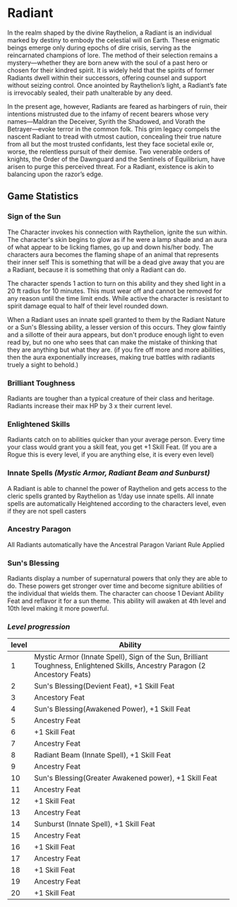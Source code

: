 # Radiant
In the realm shaped by the divine Raythelion, a Radiant is an individual marked by destiny to embody the celestial will on Earth. These enigmatic beings emerge only during epochs of dire crisis, serving as the reincarnated champions of lore. The method of their selection remains a mystery—whether they are born anew with the soul of a past hero or chosen for their kindred spirit. It is widely held that the spirits of former Radiants dwell within their successors, offering counsel and support without seizing control. Once anointed by Raythelion’s light, a Radiant’s fate is irrevocably sealed, their path unalterable by any deed.

In the present age, however, Radiants are feared as harbingers of ruin, their intentions mistrusted due to the infamy of recent bearers whose very names—Maldran the Deceiver, Syrith the Shadowed, and Vorath the Betrayer—evoke terror in the common folk. This grim legacy compels the nascent Radiant to tread with utmost caution, concealing their true nature from all but the most trusted confidants, lest they face societal exile or, worse, the relentless pursuit of their demise. Two venerable orders of knights, the Order of the Dawnguard and the Sentinels of Equilibrium, have arisen to purge this perceived threat. For a Radiant, existence is akin to balancing upon the razor’s edge.

## Game Statistics 
### **Sign of the Sun**
The Character invokes his connection with Raythelion, ignite the sun within. The character's skin begins to glow as if he were a lamp shade and an aura of what appear to be licking flames, go up and down his/her body. The characters aura becomes the flaming shape of an animal that represents their inner self This is something that will be a dead give away that you are a Radiant, because it is something that only a Radiant can do.

The character spends 1 action to turn on this ability and they shed light in a 20 ft radius for 10 minutes. This must wear off and cannot be removed for any reason until the time limit ends. While active the character is resistant to spirit damage equal to half of their level rounded down.

When a Radiant uses an innate spell granted to them by the Radiant Nature or a Sun's Blessing ability, a lesser version of this occurs. They glow faintly and a sillotte of their aura appears, but don't produce enough light to even read by, but no one who sees that can make the mistake of thinking that they are anything but what they are. (if you fire off more and more abilities, then the aura exponentially increases, making true battles with radiants truely a sight to behold.)

### **Brilliant Toughness**
Radiants are tougher than a typical creature of their class and heritage. Radiants increase their max HP by 3 x their current level.

### **Enlightened Skills**
Radiants catch on to abilities quicker than your average person. Every time your class would grant you a skill feat, you get +1 Skill Feat. (If you are a Rogue this is every level, if you are anything else, it is every even level)

### **Innate Spells** *(Mystic Armor, Radiant Beam and Sunburst)*
A Radiant is able to channel the power of Raythelion and gets access to the cleric spells granted by Raythelion as 1/day use innate spells. All innate spells are automatically Heightened according to the characters level, even if they are not spell casters

### **Ancestry Paragon**
All Radiants automatically have the Ancestral Paragon Variant Rule Applied

### **Sun's Blessing**
Radiants display a number of supernatural powers that only they are able to do. These powers get stronger over time and become signiture abilities of the individual that wields them. The character can choose 1 Deviant Ability Feat and reflavor it for a sun theme. This ability will awaken at 4th level and 10th level making it more powerful.

### ***Level progression***
| level | Ability |
|------|-------|
|1 | Mystic Armor (Innate Spell), Sign of the Sun, Brilliant Toughness, Enlightened Skills, Ancestry Paragon (2 Ancestory Feats)|
|2 | Sun's Blessing(Devient Feat), +1 Skill Feat|
|3 |Ancestory Feat|
|4 | Sun's Blessing(Awakened Power), +1 Skill Feat|
|5 |Ancestry Feat|
|6 |+1 Skill Feat|
|7|Ancestry Feat|
|8| Radiant Beam (Innate Spell), +1 Skill Feat| 
|9|Ancestry Feat|
|10|Sun's Blessing(Greater Awakened power), +1 Skill Feat|
|11|Ancestry Feat|
|12|+1 Skill Feat|
|13|Ancestry Feat|
|14|Sunburst (Innate Spell), +1 Skill Feat|
|15|Ancestry Feat|
|16|+1 Skill Feat|
|17|Ancestry Feat|
|18|+1 Skill Feat|
|19|Ancestry Feat|
|20|+1 Skill Feat|
